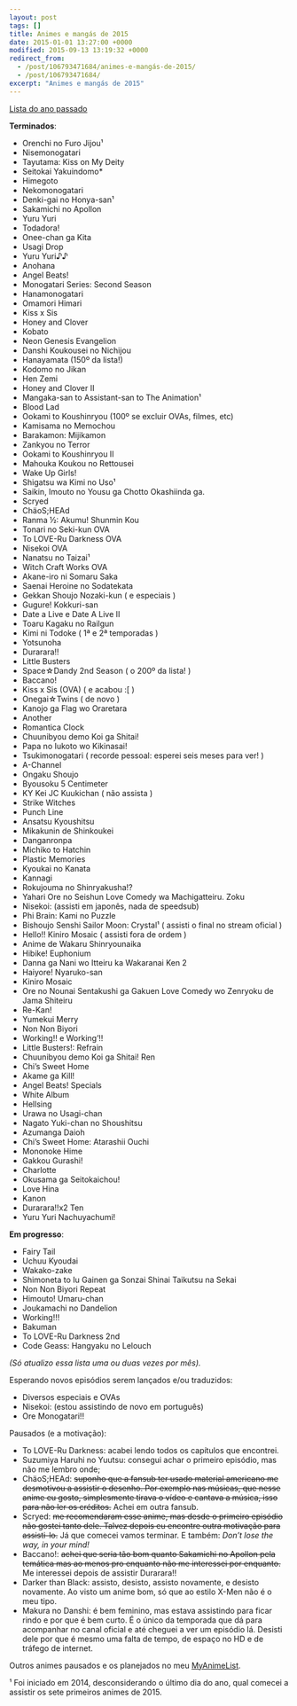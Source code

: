 ```yaml
---
layout: post
tags: []
title: Animes e mangás de 2015
date: 2015-01-01 13:27:00 +0000
modified: 2015-09-13 13:19:32 +0000
redirect_from:
  - /post/106793471684/animes-e-mangás-de-2015/
  - /post/106793471684/
excerpt: "Animes e mangás de 2015"
---
```


[Lista do ano passado](https://qgustavor.tk/animes-assistidos-e-mangás-de-2014)

**Terminados**:

-   Orenchi no Furo Jijou¹
-   Nisemonogatari
-   Tayutama: Kiss on My Deity
-   Seitokai Yakuindomo\*
-   Himegoto
-   Nekomonogatari
-   Denki-gai no Honya-san¹
-   Sakamichi no Apollon
-   Yuru Yuri
-   Todadora!
-   Onee-chan ga Kita
-   Usagi Drop
-   Yuru Yuri♪♪
-   Anohana
-   Angel Beats!
-   Monogatari Series: Second Season
-   Hanamonogatari
-   Omamori Himari
-   Kiss x Sis
-   Honey and Clover
-   Kobato
-   Neon Genesis Evangelion
-   Danshi Koukousei no Nichijou
-   Hanayamata (150º da lista!)
-   Kodomo no Jikan
-   Hen Zemi
-   Honey and Clover II
-   Mangaka-san to Assistant-san to The Animation¹
-   Blood Lad
-   Ookami to Koushinryou (100º se excluir OVAs, filmes, etc)
-   Kamisama no Memochou
-   Barakamon: Mijikamon
-   Zankyou no Terror
-   Ookami to Koushinryou II
-   Mahouka Koukou no Rettousei
-   Wake Up Girls!
-   Shigatsu wa Kimi no Uso¹
-   Saikin, Imouto no Yousu ga Chotto Okashiinda ga.
-   Scryed
-   ChäoS;HEAd
-   Ranma ½: Akumu! Shunmin Kou
-   Tonari no Seki-kun OVA
-   To LOVE-Ru Darkness OVA
-   Nisekoi OVA
-   Nanatsu no Taizai¹
-   Witch Craft Works OVA
-   Akane-iro ni Somaru Saka
-   Saenai Heroine no Sodatekata
-   Gekkan Shoujo Nozaki-kun ( e especiais )
-   Gugure! Kokkuri-san
-   Date a Live e Date A Live II
-   Toaru Kagaku no Railgun
-   Kimi ni Todoke ( 1ª e 2ª temporadas )
-   Yotsunoha
-   Durarara!!
-   Little Busters
-   Space☆Dandy 2nd Season ( o 200º da lista! )
-   Baccano!
-   Kiss x Sis (OVA) ( e acabou :\[ )
-   Onegai☆Twins ( de novo )
-   Kanojo ga Flag wo Oraretara
-   Another
-   Romantica Clock
-   Chuunibyou demo Koi ga Shitai!
-   Papa no Iukoto wo Kikinasai!
-   Tsukimonogatari ( recorde pessoal: esperei seis meses para ver! )
-   A-Channel
-   Ongaku Shoujo
-   Byousoku 5 Centimeter
-   KY Kei JC Kuukichan ( não assista )
-   Strike Witches
-   Punch Line
-   Ansatsu Kyoushitsu
-   Mikakunin de Shinkoukei
-   Danganronpa
-   Michiko to Hatchin
-   Plastic Memories
-   Kyoukai no Kanata
-   Kannagi
-   Rokujouma no Shinryakusha!?
-   Yahari Ore no Seishun Love Comedy wa Machigatteiru. Zoku
-   Nisekoi: (assisti em japonês, nada de speedsub)
-   Phi Brain: Kami no Puzzle
-   Bishoujo Senshi Sailor Moon: Crystal¹ ( assisti o final no stream oficial )
-   Hello!! Kiniro Mosaic ( assisti fora de ordem )
-   Anime de Wakaru Shinryounaika
-   Hibike! Euphonium
-   Danna ga Nani wo Itteiru ka Wakaranai Ken 2
-   Haiyore! Nyaruko-san
-   Kiniro Mosaic
-   Ore no Nounai Sentakushi ga Gakuen Love Comedy wo Zenryoku de Jama Shiteiru
-   Re-Kan!
-   Yumekui Merry
-   Non Non Biyori
-   Working!! e Working’!!
-   Little Busters!: Refrain
-   Chuunibyou demo Koi ga Shitai! Ren
-   Chi’s Sweet Home
-   Akame ga Kill!
-   Angel Beats! Specials
-   White Album
-   Hellsing
-   Urawa no Usagi-chan
-   Nagato Yuki-chan no Shoushitsu
-   Azumanga Daioh
-   Chi’s Sweet Home: Atarashii Ouchi
-   Mononoke Hime
-   Gakkou Gurashi!
-   Charlotte
-   Okusama ga Seitokaichou!
-   Love Hina
-   Kanon
-   Durarara!!x2 Ten
-   Yuru Yuri Nachuyachumi!

<!-- more -->

**Em progresso**:

-   Fairy Tail
-   Uchuu Kyoudai
-   Wakako-zake
-   Shimoneta to Iu Gainen ga Sonzai Shinai Taikutsu na Sekai
-   Non Non Biyori Repeat
-   Himouto! Umaru-chan
-   Joukamachi no Dandelion
-   Working!!!
-   Bakuman
-   To LOVE-Ru Darkness 2nd
-   Code Geass: Hangyaku no Lelouch

*(Só atualizo essa lista uma ou duas vezes por mês).*

Esperando novos episódios serem lançados e/ou traduzidos:

-   Diversos especiais e OVAs
-   Nisekoi: (estou assistindo de novo em português)
-   Ore Monogatari!!

Pausados (e a motivação):

-   To LOVE-Ru Darkness: acabei lendo todos os capítulos que encontrei.
-   Suzumiya Haruhi no Yuutsu: consegui achar o primeiro episódio, mas
    não me lembro onde;
-   ChäoS;HEAd: <del>suponho que a fansub ter usado material americano me
    desmotivou a assistir o desenho. Por exemplo nas músicas, que nesse
    anime eu gosto, simplesmente tirava o vídeo e cantava a música, isso
    para não ler os créditos.</del> Achei em outra fansub.
-   Scryed: <del>me recomendaram esse anime, mas desde o primeiro episódio
    não gostei tanto dele. Talvez depois eu encontre outra motivação
    para assisti-lo.</del> Já que comecei vamos terminar. E também: *Don’t
    lose the way, in your mind!*
-   Baccano!: <del>achei que seria tão bom quanto Sakamichi no Apollon pela
    temática mas ao menos pro enquanto não me interessei por enquanto.</del>
    Me interessei depois de assistir Durarara!!
-   Darker than Black: assisto, desisto, assisto novamente, e
    desisto novamente. Ao visto um anime bom, só que ao estilo X-Men não
    é o meu tipo.
-   Makura no Danshi: é bem feminino, mas estava assistindo para ficar rindo
    e por que é bem curto. É o único da temporada que dá para acompanhar no
    canal oficial e até cheguei a ver um episódio lá. Desisti dele por que é
    mesmo uma falta de tempo, de espaço no HD e de tráfego de internet.

Outros animes pausados e os planejados no meu
[MyAnimeList](http://myanimelist.net/animelist/qgustavor&status=6&order=0).

¹ Foi iniciado em 2014, desconsiderando o último dia do ano, qual
comecei a assistir os sete primeiros animes de 2015.


